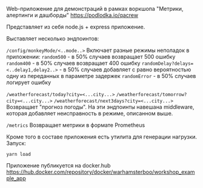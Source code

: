 Web-приложение для демонстраций в рамках воркшопа "Метрики, алертинги и дашборды" https://podlodka.io/qacrew

Представляет из себя node.js + express приложение.

Выставляет несколько эндпоинтов:

`/config/monkeyMode/<..mode..>`
Включает разные режимы неполадок в приложении:
`random500` - в 50% случаев возвращает 500 ошибку
`random400` - в 50% случаев возвращает 400 ошибку
`randomDelay?delays=<..delay1,delay2..>` - в 50% случаев добавляет с равно вероятностью одну из переданных в параметре задержек
`randomError` - в 50% случаев логирует ошибку

`/weatherforecast/today?city=<...city...>`
`/weatherforecast/tomorrow?city=<...city...>`
`/weatherforecast/next3days?city=<...city...>`
Возвращает "прогноз погоды". На эти эндпоинты навешана middleware, которая добавляет неисправность в режиме, описанном выше.

`/metrics`
Возвращает метрики в формате Prometheus

Кроме того в составе приложения есть утилита для генерации нагрузки. Запуск:

```
yarn load
```

Приложение публикуется на docker.hub
https://hub.docker.com/repository/docker/warhamsterboo/workshop_example_app
